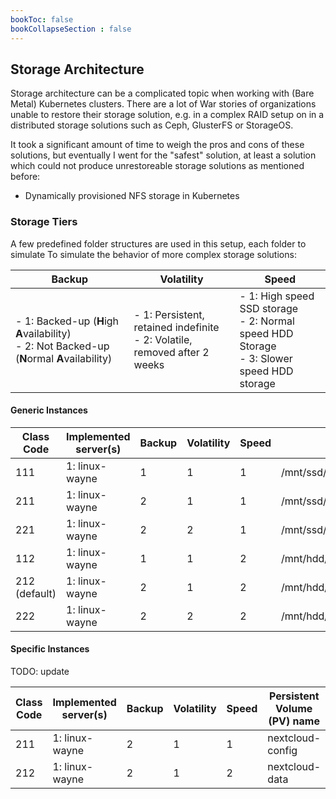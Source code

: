 ```yaml
---
bookToc: false
bookCollapseSection : false
---
```

## Storage Architecture
Storage architecture can be a complicated topic when working with (Bare Metal) Kubernetes clusters.
There are a lot of War stories of organizations unable to restore their storage solution, e.g. in a complex RAID setup on in a distributed storage solutions such as Ceph, GlusterFS or StorageOS.

It took a significant amount of time to weigh the pros and cons of these solutions, but eventually I went for the "safest" solution, at least a solution which could not produce unrestoreable storage solutions as mentioned before:

* Dynamically provisioned NFS storage in Kubernetes

### Storage Tiers
A few predefined folder structures are used in this setup, each folder to simulate To simulate the behavior of more complex storage solutions:

| **B**ackup | **V**olatility | **S**peed |
| ---        | ---            | ---       |
| - 1: Backed-up (**H**igh **A**vailability) <br/> - 2: Not Backed-up (**N**ormal **A**vailability)      | - 1: Persistent, retained indefinite <br/> - 2: Volatile, removed after 2 weeks | - 1: High speed SSD storage <br/> - 2: Normal speed HDD Storage <br/> - 3: Slower speed HDD storage |

#### Generic Instances

| Class Code    | Implemented server(s) | **B**ackup | **V**olatility | **S**peed | Hostpath                          | Reclaim   |
| ---           | ---                   | ---        | ---            | ---       | ---                               | ---       |
| 111           | 1: linux-wayne        | 1          | 1              | 1         | /mnt/ssd/ha/<service_name>        | manual    |
| 211           | 1: linux-wayne        | 2          | 1              | 1         | /mnt/ssd/na/<service_name>        | automatic |
| 221           | 1: linux-wayne        | 2          | 2              | 1         | /mnt/ssd/tmp/<service_name>       | automatic |
| 112           | 1: linux-wayne        | 1          | 1              | 2         | /mnt/hdd/ha/<service_name>        | manual    |
| 212 (default) | 1: linux-wayne        | 2          | 1              | 2         | /mnt/hdd/na/<service_name>        | automatic |
| 222           | 1: linux-wayne        | 2          | 2              | 2         | /mnt/hdd/tmp/<service_name>       | automatic |

#### Specific Instances
TODO: update

| Class Code | Implemented server(s) | **B**ackup | **V**olatility | **S**peed | Persistent Volume (PV) name    | Hostpath                          |
| ---        | ---                   | ---        | ---            | ---       | ---                            | ---                               |
| 211        | 1: linux-wayne        | 2          | 1              | 1         | nextcloud-config               | /mnt/ssd/ha/nextcloud/config/     |
| 212        | 1: linux-wayne        | 2          | 1              | 2         | nextcloud-data                 | /mnt/hdd/ha/nextcloud/data/       |
